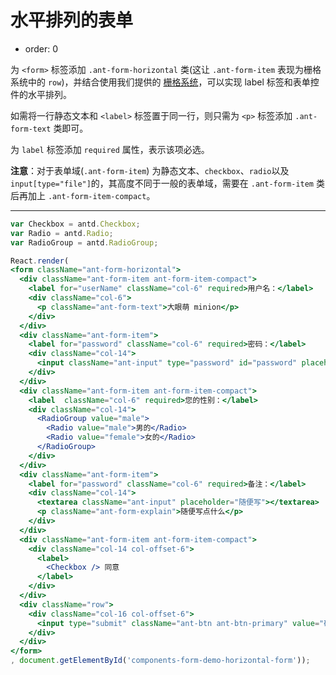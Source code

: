 # 水平排列的表单

- order: 0

为 `<form>` 标签添加 `.ant-form-horizontal` 类(这让 `.ant-form-item` 表现为栅格系统中的 `row`)，并结合使用我们提供的 [栅格系统](http://ant.design/components/layout/)，可以实现 label 标签和表单控件的水平排列。

如需将一行静态文本和 `<label>` 标签置于同一行，则只需为 `<p>` 标签添加 `.ant-form-text` 类即可。

为 `label` 标签添加 `required` 属性，表示该项必选。

**注意**：对于表单域(`.ant-form-item`) 为静态文本、`checkbox`、`radio`以及`input[type="file"]`的，其高度不同于一般的表单域，需要在 `.ant-form-item` 类后再加上 `.ant-form-item-compact`。

---

````jsx
var Checkbox = antd.Checkbox;
var Radio = antd.Radio;
var RadioGroup = antd.RadioGroup;

React.render(
<form className="ant-form-horizontal">
  <div className="ant-form-item ant-form-item-compact">
    <label for="userName" className="col-6" required>用户名：</label>
    <div className="col-6">
      <p className="ant-form-text">大眼萌 minion</p>
    </div>
  </div>
  <div className="ant-form-item">
    <label for="password" className="col-6" required>密码：</label>
    <div className="col-14">
      <input className="ant-input" type="password" id="password" placeholder="请输入密码"/>
    </div>
  </div>
  <div className="ant-form-item ant-form-item-compact">
    <label  className="col-6" required>您的性别：</label>
    <div className="col-14">
      <RadioGroup value="male">
        <Radio value="male">男的</Radio>
        <Radio value="female">女的</Radio>
      </RadioGroup>
    </div>
  </div>
  <div className="ant-form-item">
    <label for="password" className="col-6" required>备注：</label>
    <div className="col-14">
      <textarea className="ant-input" placeholder="随便写"></textarea>
      <p className="ant-form-explain">随便写点什么</p>
    </div>
  </div>
  <div className="ant-form-item ant-form-item-compact">
    <div className="col-14 col-offset-6">
      <label>
        <Checkbox /> 同意
      </label>
    </div>
  </div>
  <div className="row">
    <div className="col-16 col-offset-6">
      <input type="submit" className="ant-btn ant-btn-primary" value="确 定" />
    </div>
  </div>
</form>
, document.getElementById('components-form-demo-horizontal-form'));
````
